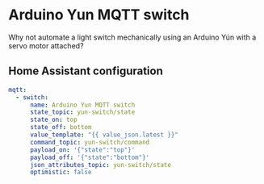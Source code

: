 # Arduino Yun MQTT switch

Why not automate a light switch mechanically using an Arduino Yún with a servo
motor attached?

## Home Assistant configuration

```yml
mqtt:
  - switch:
      name: Arduino Yun MQTT switch
      state_topic: yun-switch/state
      state_on: top
      state_off: bottom
      value_template: "{{ value_json.latest }}"
      command_topic: yun-switch/command
      payload_on: '{"state":"top"}'
      payload_off: '{"state":"bottom"}'
      json_attributes_topic: yun-switch/state
      optimistic: false
```
